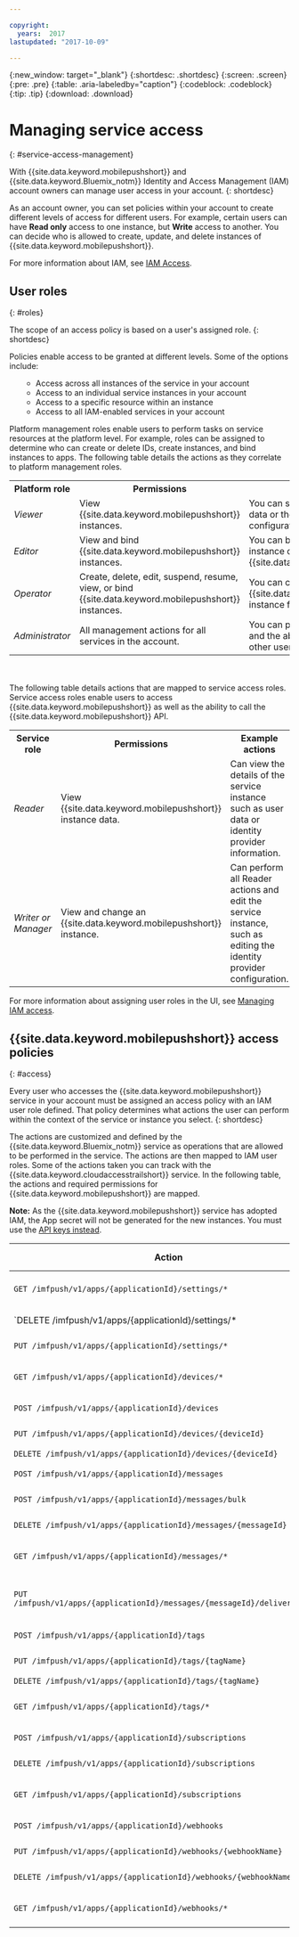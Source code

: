 ```yaml
---

copyright:
  years:  2017
lastupdated: "2017-10-09"

---
```


{:new_window: target="_blank"}
{:shortdesc: .shortdesc}
{:screen: .screen}
{:pre: .pre}
{:table: .aria-labeledby="caption"}
{:codeblock: .codeblock}
{:tip: .tip}
{:download: .download}

# Managing service access
{: #service-access-management}

With {{site.data.keyword.mobilepushshort}} and {{site.data.keyword.Bluemix_notm}} Identity and Access Management (IAM) account owners can manage user access in your account.
{: shortdesc}

As an account owner, you can set policies within your account to create different levels of access for different users. For example, certain users can have **Read only** access to one instance, but **Write** access to another. You can decide who is allowed to create, update, and delete instances of {{site.data.keyword.mobilepushshort}}.

For more information about IAM, see [IAM Access](/docs/iam/users_roles.html).

## User roles
{: #roles}

The scope of an access policy is based on a user's assigned role.
{: shortdesc}

Policies enable access to be granted at different levels. Some of the options include:
<ul><ul>
  <li>Access across all instances of the service in your account</li>
  <li>Access to an individual service instances in your account</li>
  <li>Access to a specific resource within an instance</li>
  <li>Access to all IAM-enabled services in your account</li>
</ul></ul>

Platform management roles enable users to perform tasks on service resources at the platform level. For example, roles can be assigned to determine who can create or delete IDs, create instances, and bind instances to apps. The following table details the actions as they correlate to platform management roles.

<table>
  <tr>
    <th>Platform role</th>
    <th>Permissions</th>
    <th>Example actions</th>
  </tr>
  <tr>
    <td><i>Viewer</i></td>
    <td>View {{site.data.keyword.mobilepushshort}} instances.</td>
    <td>You can see a Cloud Directory user's data or the identity provider configuration.</td>
  </tr>
  <tr>
    <td><i>Editor</i></td>
    <td>View and bind {{site.data.keyword.mobilepushshort}} instances.</td>
    <td>You can bind applications to an instance of {{site.data.keyword.mobilepushshort}}.</td>
  </tr>
  <tr>
    <td><i>Operator</i></td>
    <td>Create, delete, edit, suspend, resume, view, or bind {{site.data.keyword.mobilepushshort}} instances.</td>
    <td>You can create or delete an {{site.data.keyword.mobilepushshort}} instance from the catalog.</td>
  </tr>
  <tr>
    <td><i>Administrator</i></td>
    <td>All management actions for all services in the account.</td>
    <td>You can perform all operator actions and the ability to assign policies to other users.</td>
  </tr>
</table>

</br>
</br>
The following table details actions that are mapped to service access roles. Service access roles enable users to access {{site.data.keyword.mobilepushshort}} as well as the ability to call the {{site.data.keyword.mobilepushshort}} API.


<table>
  <tr>
    <th>Service role</th>
    <th>Permissions</th>
    <th>Example actions</th>
  </tr>
  <tr>
    <td><i>Reader</i></td>
    <td>View {{site.data.keyword.mobilepushshort}} instance data.</td>
    <td>Can view the details of the service instance such as user data or identity provider information.</td>
  </tr>
  <tr>
    <td> <i>Writer or Manager</i></td>
    <td>View and change an {{site.data.keyword.mobilepushshort}} instance.</td>
    <td>Can perform all Reader actions and edit the service instance, such as editing the identity provider configuration. </li></ul></td>
  </tr>
</table>

For more information about assigning user roles in the UI, see [Managing IAM access](/docs/iam/mngiam.html#iammanidaccser).


## {{site.data.keyword.mobilepushshort}} access policies
{: #access}

Every user who accesses the {{site.data.keyword.mobilepushshort}} service in your account must be assigned an access policy with an IAM user role defined. That policy determines what actions the user can perform within the context of the service or instance you select.
{: shortdesc}

The actions are customized and defined by the {{site.data.keyword.Bluemix_notm}} service as operations that are allowed to be performed in the service. The actions are then mapped to IAM user roles. Some of the actions taken you can track with the {{site.data.keyword.cloudaccesstrailshort}} service. In the following table, the actions and required permissions for {{site.data.keyword.mobilepushshort}} are mapped.

**Note:** As the {{site.data.keyword.mobilepushshort}} service has adopted IAM, the App secret will not be generated for the new instances. You must use the [API keys instead](/docs/iam/apikeys.html).

|Action |Explanation |Required role |
|----------------------------------------------------|------------------|------------------------------|
|`GET /imfpush/v1/apps/{applicationId}/settings/*` |Get app settings |Manager, Writer, Reader|
|`DELETE /imfpush/v1/apps/{applicationId}/settings/* |Delete app settings |Manager|
|`PUT /imfpush/v1/apps/{applicationId}/settings/*` |Update app settings |Manager|
|`GET /imfpush/v1/apps/{applicationId}/devices/* ` |Get devices |Manager, Writer, Reader|
|`POST /imfpush/v1/apps/{applicationId}/devices` |Register device |Manager, Writer|
|`PUT /imfpush/v1/apps/{applicationId}/devices/{deviceId}` |Update device |Manager, Writer|
|`DELETE /imfpush/v1/apps/{applicationId}/devices/{deviceId}` |Delete device |Manager|
|`POST /imfpush/v1/apps/{applicationId}/messages` |Send messages |Manager, Writer|
|`POST /imfpush/v1/apps/{applicationId}/messages/bulk` |Send bulk messages |Manager, Writer|
|`DELETE /imfpush/v1/apps/{applicationId}/messages/{messageId}` |Delete a message |Manager|
|`GET /imfpush/v1/apps/{applicationId}/messages/*` |Get messages |Manager, Reader, Writer|
|`PUT /imfpush/v1/apps/{applicationId}/messages/{messageId}/deliverystatus` |Update message delivery status|Manager, Writer|
|`POST /imfpush/v1/apps/{applicationId}/tags` |Create tags |Manager, Writer|
|`PUT /imfpush/v1/apps/{applicationId}/tags/{tagName}` |Update tag   |Manager, Writer|
|`DELETE /imfpush/v1/apps/{applicationId}/tags/{tagName}` |Delete tag   |Manager|
|`GET /imfpush/v1/apps/{applicationId}/tags/*` |Get tags |Manager, Reader, Writer|
|`POST /imfpush/v1/apps/{applicationId}/subscriptions` |Create subscriptions |Manager, Writer|
|`DELETE /imfpush/v1/apps/{applicationId}/subscriptions` |Delete subscriptions |Manager|
|`GET /imfpush/v1/apps/{applicationId}/subscriptions` |Get Subscriptions |Manager, Reader, Writer|
|`POST /imfpush/v1/apps/{applicationId}/webhooks` |Create webhook |Manager, Writer|
|`PUT /imfpush/v1/apps/{applicationId}/webhooks/{webhookName}` |Update webhook |Manager, Writer|
|`DELETE /imfpush/v1/apps/{applicationId}/webhooks/{webhookName}` |Delete webhook |Manager|
|`GET /imfpush/v1/apps/{applicationId}/webhooks/*` |Get webhook |Manager, Reader, Writer|-|





